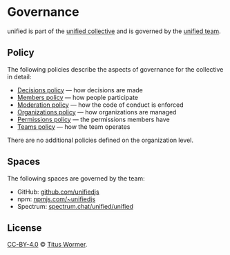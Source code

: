 # Governance

unified is part of the [unified collective][collective] and is governed
by the [unified team][team].

## Policy

The following policies describe the aspects of governance for the collective in
detail:

*   [Decisions policy][decisions-policy] — how decisions are made
*   [Members policy][members-policy] — how people participate
*   [Moderation policy][moderation-policy] — how the code of conduct is enforced
*   [Organizations policy][organizations-policy] — how organizations are managed
*   [Permissions policy][permissions-policy] — the permissions members have
*   [Teams policy][collective] — how the team operates

There are no additional policies defined on the organization level.

## Spaces

The following spaces are governed by the team:

*   GitHub: [github.com/unifiedjs](https://github.com/unifiedjs)
*   npm: [npmjs.com/~unifiedjs](https://www.npmjs.com/org/unifiedjs)
*   Spectrum: [spectrum.chat/unified/unified](https://spectrum.chat/unified/unified)

## License

[CC-BY-4.0][license] © [Titus Wormer][author].

<!-- Definitions -->

[license]: https://creativecommons.org/licenses/by/4.0/

[author]: https://wooorm.com

[collective]: https://github.com/unifiedjs/collective

[team]: https://github.com/unifiedjs/collective#unified-team

[decisions-policy]: https://github.com/unifiedjs/collective/blob/HEAD/decisions.md

[members-policy]: https://github.com/unifiedjs/collective/blob/HEAD/members.md

[moderation-policy]: https://github.com/unifiedjs/collective/blob/HEAD/moderation.md

[organizations-policy]: https://github.com/unifiedjs/collective/blob/HEAD/organizations.md

[permissions-policy]: https://github.com/unifiedjs/collective/blob/HEAD/permissions.md
